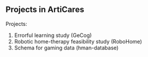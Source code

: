 ## Projects in ArtiCares

Projects:
1. Errorful learning study (GeCog)
2. Robotic home-therapy feasibility study (RoboHome)
3. Schema for gaming data (hman-database)
